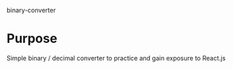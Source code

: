binary-converter

# Purpose
Simple binary / decimal converter to practice and gain exposure to React.js
